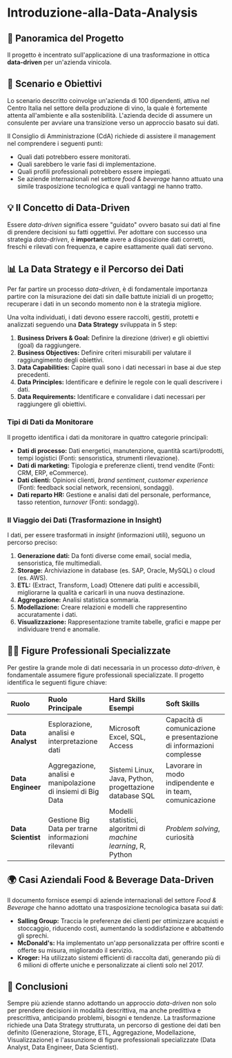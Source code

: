 # Introduzione-alla-Data-Analysis

## 🎯 Panoramica del Progetto

Il progetto è incentrato sull'applicazione di una trasformazione in ottica **data-driven** per un'azienda vinicola.

## 🍷 Scenario e Obiettivi

Lo scenario descritto coinvolge un'azienda di 100 dipendenti, attiva nel Centro Italia nel settore della produzione di vino, la quale è fortemente attenta all'ambiente e alla sostenibilità. L'azienda decide di assumere un consulente per avviare una transizione verso un approccio basato sui dati.

Il Consiglio di Amministrazione (CdA) richiede di assistere il management nel comprendere i seguenti punti:
*   Quali dati potrebbero essere monitorati.
*   Quali sarebbero le varie fasi di implementazione.
*   Quali profili professionali potrebbero essere impiegati.
*   Se aziende internazionali nel settore *food & beverage* hanno attuato una simile trasposizione tecnologica e quali vantaggi ne hanno tratto.

## 💡 Il Concetto di Data-Driven

Essere *data-driven* significa essere "guidato" ovvero basato sui dati al fine di prendere decisioni su fatti oggettivi. Per adottare con successo una strategia *data-driven*, è **importante** avere a disposizione dati corretti, freschi e rilevati con frequenza, e capire esattamente quali dati servono.

## 📊 La Data Strategy e il Percorso dei Dati

Per far partire un processo *data-driven*, è di fondamentale importanza partire con la misurazione dei dati sin dalle battute iniziali di un progetto; recuperare i dati in un secondo momento non è la strategia migliore.

Una volta individuati, i dati devono essere raccolti, gestiti, protetti e analizzati seguendo una **Data Strategy** sviluppata in 5 step:
1.  **Business Drivers & Goal:** Definire la direzione (driver) e gli obiettivi (goal) da raggiungere.
2.  **Business Objectives:** Definire criteri misurabili per valutare il raggiungimento degli obiettivi.
3.  **Data Capabilities:** Capire quali sono i dati necessari in base ai due step precedenti.
4.  **Data Principles:** Identificare e definire le regole con le quali descrivere i dati.
5.  **Data Requirements:** Identificare e convalidare i dati necessari per raggiungere gli obiettivi.

### Tipi di Dati da Monitorare

Il progetto identifica i dati da monitorare in quattro categorie principali:
*   **Dati di processo:** Dati energetici, manutenzione, quantità scarti/prodotti, tempi logistici (Fonti: sensoristica, strumenti rilevazione).
*   **Dati di marketing:** Tipologia e preferenze clienti, trend vendite (Fonti: CRM, ERP, eCommerce).
*   **Dati clienti:** Opinioni clienti, *brand sentiment*, *customer experience* (Fonti: feedback social network, recensioni, sondaggi).
*   **Dati reparto HR:** Gestione e analisi dati del personale, performance, tasso retention, *turnover* (Fonti: sondaggi).

### Il Viaggio dei Dati (Trasformazione in Insight)

I dati, per essere trasformati in *insight* (informazioni utili), seguono un percorso preciso:
1.  **Generazione dati:** Da fonti diverse come email, social media, sensoristica, file multimediali.
2.  **Storage:** Archiviazione in database (es. SAP, Oracle, MySQL) o cloud (es. AWS).
3.  **ETL:** (Extract, Transform, Load) Ottenere dati puliti e accessibili, migliorarne la qualità e caricarli in una nuova destinazione.
4.  **Aggregazione:** Analisi statistica sommaria.
5.  **Modellazione:** Creare relazioni e modelli che rappresentino accuratamente i dati.
6.  **Visualizzazione:** Rappresentazione tramite tabelle, grafici e mappe per individuare trend e anomalie.

## 🧑‍💻 Figure Professionali Specializzate

Per gestire la grande mole di dati necessaria in un processo *data-driven*, è fondamentale assumere figure professionali specializzate. Il progetto identifica le seguenti figure chiave:

| Ruolo | Ruolo Principale | Hard Skills Esempi | Soft Skills |
| :--- | :--- | :--- | :--- |
| **Data Analyst** | Esplorazione, analisi e interpretazione dati | Microsoft Excel, SQL, Access | Capacità di comunicazione e presentazione di informazioni complesse |
| **Data Engineer** | Aggregazione, analisi e manipolazione di insiemi di Big Data | Sistemi Linux, Java, Python, progettazione database SQL | Lavorare in modo indipendente e in team, comunicazione |
| **Data Scientist** | Gestione Big Data per trarne informazioni rilevanti | Modelli statistici, algoritmi di *machine learning*, R, Python | *Problem solving*, curiosità |

## 🌍 Casi Aziendali Food & Beverage Data-Driven

Il documento fornisce esempi di aziende internazionali del settore *Food & Beverage* che hanno adottato una trasposizione tecnologica basata sui dati:
*   **Salling Group:** Traccia le preferenze dei clienti per ottimizzare acquisti e stoccaggio, riducendo costi, aumentando la soddisfazione e abbattendo gli sprechi.
*   **McDonald's:** Ha implementato un'app personalizzata per offrire sconti e offerte su misura, migliorando il servizio.
*   **Kroger:** Ha utilizzato sistemi efficienti di raccolta dati, generando più di 6 milioni di offerte uniche e personalizzate ai clienti solo nel 2017.

## 📝 Conclusioni

Sempre più aziende stanno adottando un approccio *data-driven* non solo per prendere decisioni in modalità descrittiva, ma anche predittiva e prescrittiva, anticipando problemi, bisogni e tendenze. La trasformazione richiede una Data Strategy strutturata, un percorso di gestione dei dati ben definito (Generazione, Storage, ETL, Aggregazione, Modellazione, Visualizzazione) e l'assunzione di figure professionali specializzate (Data Analyst, Data Engineer, Data Scientist).

